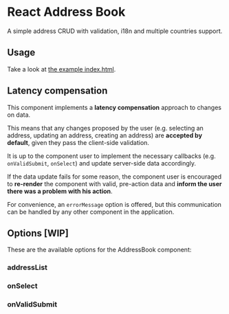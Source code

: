 # React Address Book

A simple address CRUD with validation, i18n and multiple countries support.

## Usage

Take a look at [the example index.html](examples/index.html).

## Latency compensation

This component implements a **latency compensation** approach to changes on data.

This means that any changes proposed by the user (e.g. selecting an address, updating an address, creating an address) are **accepted by default**, given they pass the client-side validation.

It is up to the component user to implement the necessary callbacks (e.g. `onValidSubmit`, `onSelect`) and update server-side data accordingly.

If the data update fails for some reason, the component user is encouraged to **re-render** the component with valid, pre-action data and **inform the user there was a problem with his action**.

For convenience, an `errorMessage` option is offered, but this communication can be handled by any other component in the application.

## Options [WIP]

These are the available options for the AddressBook component:

### addressList

### onSelect

### onValidSubmit
